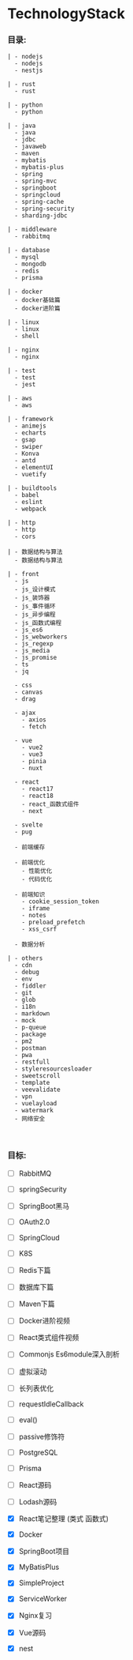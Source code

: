 # TechnologyStack

### 目录:

    | - nodejs
      - nodejs
      - nestjs

    | - rust
      - rust
    
    | - python
      - python

    | - java
      - java
      - jdbc
      - javaweb
      - maven
      - mybatis
      - mybatis-plus
      - spring
      - spring-mvc
      - springboot
      - springcloud
      - spring-cache
      - spring-security
      - sharding-jdbc
      
    | - middleware
      - rabbitmq

    | - database
      - mysql
      - mongodb
      - redis
      - prisma

    | - docker
      - docker基础篇
      - docker进阶篇

    | - linux
      - linux
      - shell
    
    | - nginx
      - nginx

    | - test
      - test
      - jest

    | - aws
      - aws

    | - framework
      - animejs
      - echarts
      - gsap
      - swiper
      - Konva
      - antd
      - elementUI
      - vuetify

    | - buildtools
      - babel
      - eslint
      - webpack

    | - http
      - http
      - cors

    | - 数据结构与算法
      - 数据结构与算法

    | - front
      - js
      - js_设计模式
      - js_装饰器
      - js_事件循环
      - js_异步编程
      - js_函数式编程
      - js_es6
      - js_webworkers
      - js_regexp
      - js_media
      - js_promise
      - ts
      - jq

      - css
      - canvas
      - drag

      - ajax
        - axios
        - fetch

      - vue
        - vue2
        - vue3
        - pinia
        - nuxt

      - react
        - react17
        - react18
        - react_函数式组件
        - next

      - svelte
      - pug

      - 前端缓存

      - 前端优化
        - 性能优化
        - 代码优化

      - 前端知识
        - cookie_session_token
        - iframe
        - notes
        - preload_prefetch
        - xss_csrf

      - 数据分析

    | - others
      - cdn
      - debug
      - env
      - fiddler
      - git
      - glob
      - i18n
      - markdown
      - mock
      - p-queue
      - package
      - pm2
      - postman
      - pwa
      - restfull
      - styleresourcesloader
      - sweetscroll
      - template
      - veevalidate
      - vpn
      - vuelayload
      - watermark
      - 网络安全


<br>

### 目标:
- [ ] RabbitMQ
- [ ] springSecurity
- [ ] SpringBoot黑马
- [ ] OAuth2.0
- [ ] SpringCloud
- [ ] K8S

- [ ] Redis下篇
- [ ] 数据库下篇
- [ ] Maven下篇
- [ ] Docker进阶视频
- [ ] React类式组件视频
- [ ] Commonjs Es6module深入剖析

- [ ] 虚拟滚动
- [ ] 长列表优化
- [ ] requestIdleCallback
- [ ] eval()
- [ ] passive修饰符
- [ ] PostgreSQL
- [ ] Prisma
- [ ] React源码 
- [ ] Lodash源码

- [x] React笔记整理 (类式 函数式)
- [x] Docker
- [x] SpringBoot项目
- [x] MyBatisPlus
- [x] SimpleProject
- [x] ServiceWorker
- [x] Nginx复习
- [x] Vue源码
- [x] nest
